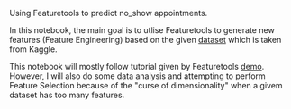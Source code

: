 Using Featuretools to predict no_show appointments.

In this notebook, the main goal is to utlise Featuretools to generate new features (Feature Engineering) based on the given [dataset](https://www.kaggle.com/datasets/joniarroba/noshowappointments) which is taken from Kaggle. 

This notebook will mostly follow tutorial given by Featuretools [demo](https://github.com/Featuretools/predict-appointment-noshow). However, I will also do some data analysis and attempting to perform Feature Selection because of the "curse of dimensionality" when a givem dataset has too many features.
